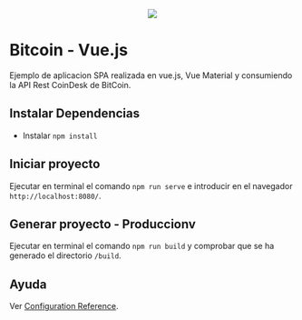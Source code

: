 <p align="center">
  <a href="https://www.buymeacoffee.com/cmurestudillos"><img src="https://img.buymeacoffee.com/button-api/?text=Buy me a coffee&emoji=&slug=cmurestudillos&button_colour=FFDD00&font_colour=000000&font_family=Cookie&outline_colour=000000&coffee_colour=ffffff"></a>
</p>

# Bitcoin - Vue.js

Ejemplo de aplicacion SPA realizada en vue.js, Vue Material y consumiendo la API Rest CoinDesk de BitCoin.

## Instalar Dependencias
- Instalar `npm install`

## Iniciar proyecto
Ejecutar en terminal el comando `npm run serve` e introducir en el navegador `http://localhost:8080/`.

## Generar proyecto - Produccionv
Ejecutar en terminal el comando `npm run build` y comprobar que se ha generado el directorio `/build`. 

## Ayuda
Ver [Configuration Reference](https://cli.vuejs.org/config/).
